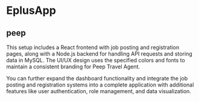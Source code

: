 # EplusApp
## peep
This setup includes a React frontend with job posting and registration pages, along with a Node.js backend for handling API requests and storing data in MySQL. The UI/UX design uses the specified colors and fonts to maintain a consistent branding for Peep Travel Agent.

You can further expand the dashboard functionality and integrate the job posting and registration systems into a complete application with additional features like user authentication, role management, and data visualization.
